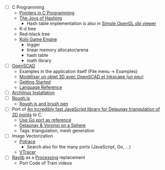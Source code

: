 - [ ] C Programming
  - [Pointers in C Programming](https://github.com/mkohlhaas/Pointers-C-Programming)
  - [The Joys of Hashing](https://github.com/mkohlhaas/Joys-of-Hashing)
    - Hash table implementation is also in [Simple OpenGL obj viewer](https://github.com/syoyo/tinyobjloader-c/blob/master/tinyobj_loader_c.h#L595)
  - K-d tree
  - Red-black tree
  - [Kohi Game Engine](https://kohiengine.com/)
    - logger
    - linear memory allocator/arena
    - hash table
    - math library
- [ ] [OpenSCAD](https://openscad.org/)
  - Examples in the application itself (File menu → Examples)
  - [Modéliser un objet 3D avec OpenSCAD et Inkscape (un peu)](https://static.fablab-lannion.org/tutos/openscad/#/pageDeGarde)
  - [Getting Started](https://learn.cadhub.xyz/docs/)
  - [Language Reference](https://openscad.org/documentation.html#language-reference)
- [ ] [Archlinux Installation](https://archlinux.org/)
- [ ] [Rough.js](https://roughjs.com/)
  - [Rough.js and brush pen](https://twitter.com/cahodk/status/1278084370151211008)
- [ ] Port of [An incredibly fast JavaScript library for Delaunay triangulation of 2D points](https://github.com/mapbox/delaunator) to C.
  - [Use Go port as reference](https://github.com/fogleman/delaunay)
  - [Delaunay & Voronoi on a Sphere](https://www.redblobgames.com/x/1842-delaunay-voronoi-sphere/)
  - Tags: triangulation, mesh generation
- [ ] Image Vectorization
  - [Potrace](https://potrace.sourceforge.net/)
    - Search also for the many ports (JavaScript, Go, …)
  - [VTracer](https://github.com/visioncortex/vtracer)
- [ ] [Raylib](https://www.raylib.com/) as a [Processing](https://processing.org/) replacement
  - Port Code of Train videos
